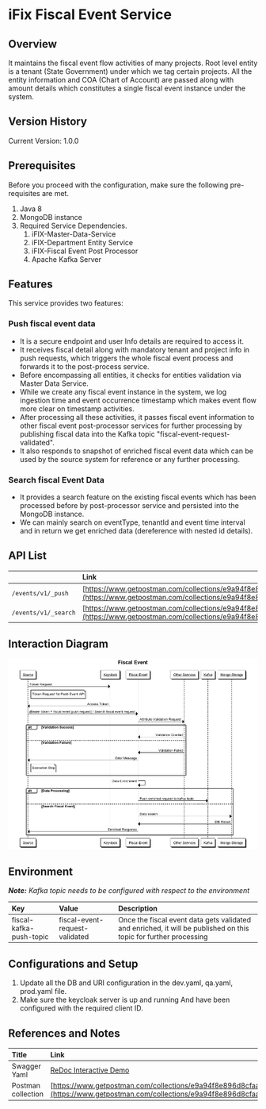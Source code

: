 # iFix Fiscal Event Service

## Overview

It maintains the fiscal event flow activities of many projects. Root level entity is a tenant \(State Government\) under which we tag certain projects. All the entity information and COA \(Chart of Account\) are passed along with amount details which constitutes a single fiscal event instance under the system.

## Version History

Current Version: 1.0.0

## Prerequisites

Before you proceed with the configuration, make sure the following pre-requisites are met.

1. Java 8
2. MongoDB instance
3. Required Service Dependencies.
   1. iFIX-Master-Data-Service
   2. iFIX-Department Entity Service
   3. iFIX-Fiscal Event Post Processor
   4. Apache Kafka Server

## Features

This service provides two features:

### Push fiscal event data

* It is a secure endpoint and user Info details are required to access it.
* It receives fiscal detail along with mandatory tenant and project info in push requests, which triggers the whole fiscal event process and forwards it to the post-process service.
* Before encompassing all entities, it checks for entities validation via Master Data Service.
* While we create any fiscal event instance in the system, we log ingestion time and event occurrence timestamp which makes event flow more clear on timestamp activities.
* After processing all these activities, it passes fiscal event information to other fiscal event post-processor services for further processing by publishing fiscal data into the Kafka topic "fiscal-event-request-validated".
* It also responds to snapshot of enriched fiscal event data which can be used by the source system for reference or any further processing.

### Search fiscal Event Data

* It provides a search feature on the existing fiscal events which has been processed before by post-processor service and persisted into the MongoDB instance.
* We can mainly search on eventType, tenantId and event time interval and in return we get enriched data \(dereference with nested id details\).

## API List

|  | **Link** |
| :--- | :--- |
|  `/events/v1/_push` | [https://www.getpostman.com/collections/e9a94f8e896d8cfaa813](https://www.getpostman.com/collections/e9a94f8e896d8cfaa813) |
|  `/events/v1/_search` | [https://www.getpostman.com/collections/e9a94f8e896d8cfaa813](https://www.getpostman.com/collections/e9a94f8e896d8cfaa813) |

## Interaction Diagram

![](../../../.gitbook/assets/image%20%2863%29.png)

## Environment

_**Note:**_ _Kafka topic needs to be configured with respect to the environment_

| **Key** | **Value** | **Description** |
| :--- | :--- | :--- |
| fiscal-kafka-push-topic | fiscal-event-request-validated | Once the fiscal event data gets validated and enriched, it will be published on this topic for further processing |

## Configurations and Setup

1. Update all the DB and URI configuration in the dev.yaml, qa.yaml, prod.yaml file.
2. Make sure the keycloak server is up and running And have been configured with the required client ID.

## References and Notes

| **Title** | **Link** |
| :--- | :--- |
| Swagger Yaml | [ReDoc Interactive Demo](https://redocly.github.io/redoc/?url=https://raw.githubusercontent.com/egovernments/iFix-Dev/develop/domain-services/fiscal-event-service/fiscal-event-service-1.0.0.yaml) |
| Postman collection | [https://www.getpostman.com/collections/e9a94f8e896d8cfaa813](https://www.getpostman.com/collections/e9a94f8e896d8cfaa813) |

